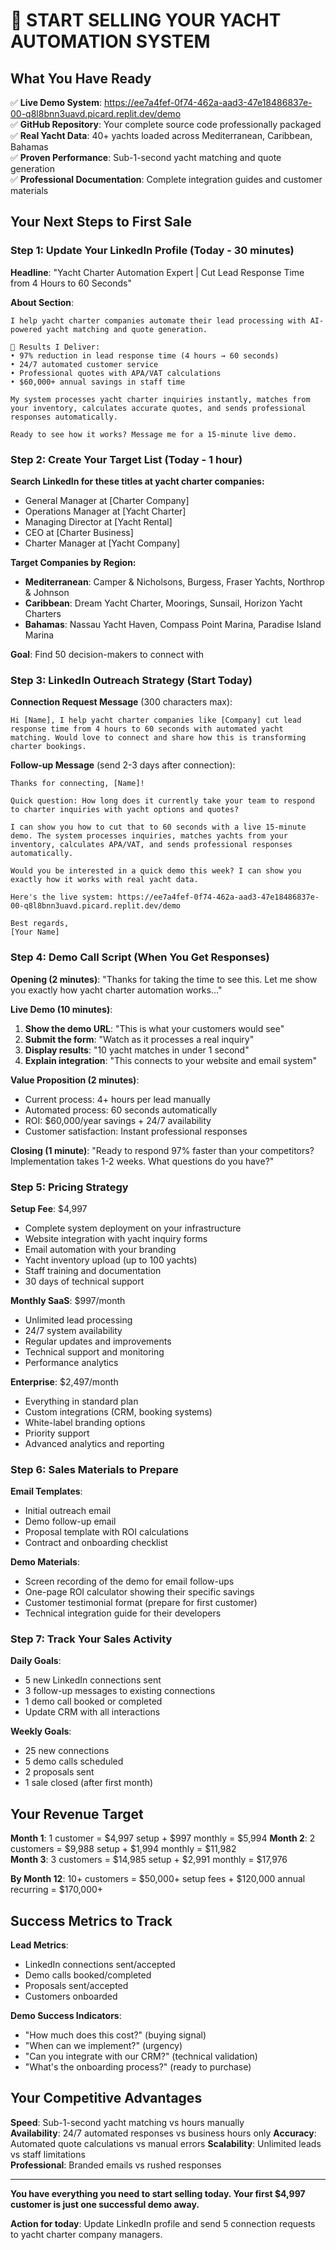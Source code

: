 # 🚀 START SELLING YOUR YACHT AUTOMATION SYSTEM

## What You Have Ready

✅ **Live Demo System**: https://ee7a4fef-0f74-462a-aad3-47e18486837e-00-q8l8bnn3uavd.picard.replit.dev/demo  
✅ **GitHub Repository**: Your complete source code professionally packaged  
✅ **Real Yacht Data**: 40+ yachts loaded across Mediterranean, Caribbean, Bahamas  
✅ **Proven Performance**: Sub-1-second yacht matching and quote generation  
✅ **Professional Documentation**: Complete integration guides and customer materials

## Your Next Steps to First Sale

### Step 1: Update Your LinkedIn Profile (Today - 30 minutes)

**Headline**: "Yacht Charter Automation Expert | Cut Lead Response Time from 4 Hours to 60 Seconds"

**About Section**:
```
I help yacht charter companies automate their lead processing with AI-powered yacht matching and quote generation.

🎯 Results I Deliver:
• 97% reduction in lead response time (4 hours → 60 seconds)
• 24/7 automated customer service
• Professional quotes with APA/VAT calculations
• $60,000+ annual savings in staff time

My system processes yacht charter inquiries instantly, matches from your inventory, calculates accurate quotes, and sends professional responses automatically.

Ready to see how it works? Message me for a 15-minute live demo.
```

### Step 2: Create Your Target List (Today - 1 hour)

**Search LinkedIn for these titles at yacht charter companies:**
- General Manager at [Charter Company]
- Operations Manager at [Yacht Charter]
- Managing Director at [Yacht Rental]
- CEO at [Charter Business]
- Charter Manager at [Yacht Company]

**Target Companies by Region:**
- **Mediterranean**: Camper & Nicholsons, Burgess, Fraser Yachts, Northrop & Johnson
- **Caribbean**: Dream Yacht Charter, Moorings, Sunsail, Horizon Yacht Charters  
- **Bahamas**: Nassau Yacht Haven, Compass Point Marina, Paradise Island Marina

**Goal**: Find 50 decision-makers to connect with

### Step 3: LinkedIn Outreach Strategy (Start Today)

**Connection Request Message** (300 characters max):
```
Hi [Name], I help yacht charter companies like [Company] cut lead response time from 4 hours to 60 seconds with automated yacht matching. Would love to connect and share how this is transforming charter bookings.
```

**Follow-up Message** (send 2-3 days after connection):
```
Thanks for connecting, [Name]! 

Quick question: How long does it currently take your team to respond to charter inquiries with yacht options and quotes?

I can show you how to cut that to 60 seconds with a live 15-minute demo. The system processes inquiries, matches yachts from your inventory, calculates APA/VAT, and sends professional responses automatically.

Would you be interested in a quick demo this week? I can show you exactly how it works with real yacht data.

Here's the live system: https://ee7a4fef-0f74-462a-aad3-47e18486837e-00-q8l8bnn3uavd.picard.replit.dev/demo

Best regards,
[Your Name]
```

### Step 4: Demo Call Script (When You Get Responses)

**Opening (2 minutes)**:
"Thanks for taking the time to see this. Let me show you exactly how yacht charter automation works..."

**Live Demo (10 minutes)**:
1. **Show the demo URL**: "This is what your customers would see"
2. **Submit the form**: "Watch as it processes a real inquiry"  
3. **Display results**: "10 yacht matches in under 1 second"
4. **Explain integration**: "This connects to your website and email system"

**Value Proposition (2 minutes)**:
- Current process: 4+ hours per lead manually
- Automated process: 60 seconds automatically  
- ROI: $60,000/year savings + 24/7 availability
- Customer satisfaction: Instant professional responses

**Closing (1 minute)**:
"Ready to respond 97% faster than your competitors? Implementation takes 1-2 weeks. What questions do you have?"

### Step 5: Pricing Strategy

**Setup Fee**: $4,997
- Complete system deployment on your infrastructure
- Website integration with yacht inquiry forms
- Email automation with your branding
- Yacht inventory upload (up to 100 yachts)
- Staff training and documentation
- 30 days of technical support

**Monthly SaaS**: $997/month
- Unlimited lead processing
- 24/7 system availability  
- Regular updates and improvements
- Technical support and monitoring
- Performance analytics

**Enterprise**: $2,497/month
- Everything in standard plan
- Custom integrations (CRM, booking systems)  
- White-label branding options
- Priority support
- Advanced analytics and reporting

### Step 6: Sales Materials to Prepare

**Email Templates**:
- Initial outreach email
- Demo follow-up email  
- Proposal template with ROI calculations
- Contract and onboarding checklist

**Demo Materials**:
- Screen recording of the demo for email follow-ups
- One-page ROI calculator showing their specific savings
- Customer testimonial format (prepare for first customer)
- Technical integration guide for their developers

### Step 7: Track Your Sales Activity

**Daily Goals**:
- 5 new LinkedIn connections sent
- 3 follow-up messages to existing connections  
- 1 demo call booked or completed
- Update CRM with all interactions

**Weekly Goals**:
- 25 new connections
- 5 demo calls scheduled
- 2 proposals sent
- 1 sale closed (after first month)

## Your Revenue Target

**Month 1**: 1 customer = $4,997 setup + $997 monthly = $5,994
**Month 2**: 2 customers = $9,988 setup + $1,994 monthly = $11,982  
**Month 3**: 3 customers = $14,985 setup + $2,991 monthly = $17,976

**By Month 12**: 10+ customers = $50,000+ setup fees + $120,000 annual recurring = $170,000+

## Success Metrics to Track

**Lead Metrics**:
- LinkedIn connections sent/accepted
- Demo calls booked/completed
- Proposals sent/accepted
- Customers onboarded

**Demo Success Indicators**:
- "How much does this cost?" (buying signal)
- "When can we implement?" (urgency)  
- "Can you integrate with our CRM?" (technical validation)
- "What's the onboarding process?" (ready to purchase)

## Your Competitive Advantages

**Speed**: Sub-1-second yacht matching vs hours manually  
**Availability**: 24/7 automated responses vs business hours only
**Accuracy**: Automated quote calculations vs manual errors
**Scalability**: Unlimited leads vs staff limitations  
**Professional**: Branded emails vs rushed responses

---

**You have everything you need to start selling today. Your first $4,997 customer is just one successful demo away.**

**Action for today**: Update LinkedIn profile and send 5 connection requests to yacht charter company managers.